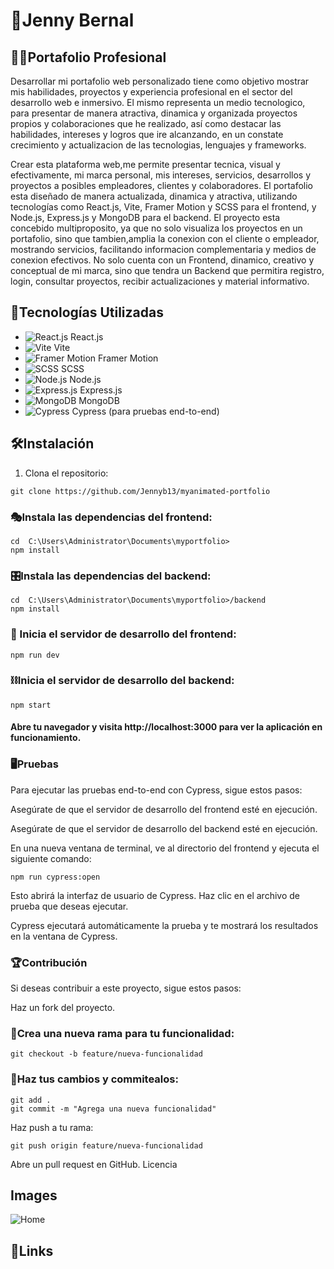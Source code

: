 
# 🌻Jenny Bernal

## 👩‍💻Portafolio Profesional

Desarrollar mi portafolio web personalizado tiene como objetivo mostrar mis habilidades, proyectos y experiencia profesional en el sector del desarrollo web e inmersivo. El mismo representa un medio tecnologico, para presentar de manera atractiva, dinamica y organizada proyectos propios y colaboraciones que he realizado, así como  destacar las habilidades, intereses y logros que ire alcanzando, en un constate crecimiento y actualizacion de las tecnologias, lenguajes y frameworks.

Crear esta plataforma web,me permite presentar tecnica, visual y efectivamente, mi marca personal, mis intereses, servicios, desarrollos y proyectos a posibles empleadores, clientes y colaboradores. El portafolio esta diseñado de manera actualizada, dinamica y atractiva, utilizando tecnologías como React.js, Vite, Framer Motion y SCSS para el frontend, y Node.js, Express.js y MongoDB para el backend.
El proyecto esta concebido multiproposito, ya que no solo visualiza los proyectos en un portafolio, sino que tambien,amplia la conexion con el cliente o empleador, mostrando servicios, facilitando informacion complementaria y medios de conexion efectivos.
No solo cuenta con un Frontend, dinamico, creativo y conceptual de mi marca, sino que tendra un Backend que permitira registro, login, consultar proyectos, recibir actualizaciones y material informativo.

## 🥇Tecnologías Utilizadas

- <img src="https://img.shields.io/badge/Frontend-React.js-61DAFB?logo=react" alt="React.js"> React.js
- <img src="https://img.shields.io/badge/Frontend-Vite-646CFF?logo=vite" alt="Vite"> Vite
- <img src="https://img.shields.io/badge/Frontend-Framer_Motion-0055FF?logo=framer" alt="Framer Motion"> Framer Motion
- <img src="https://img.shields.io/badge/Frontend-SCSS-CC6699?logo=sass" alt="SCSS"> SCSS
- <img src="https://img.shields.io/badge/Backend-Node.js-339933?logo=node.js" alt="Node.js"> Node.js
- <img src="https://img.shields.io/badge/Backend-Express.js-000000?logo=express" alt="Express.js"> Express.js
- <img src="https://img.shields.io/badge/Backend-MongoDB-47A248?logo=mongodb" alt="MongoDB"> MongoDB
- <img src="https://img.shields.io/badge/Pruebas-Cypress-17202C?logo=cypress" alt="Cypress"> Cypress (para pruebas end-to-end)

## 🛠Instalación

1. Clona el repositorio:

```
git clone https://github.com/Jennyb13/myanimated-portfolio
```

### 🎭Instala las dependencias del frontend:

```
cd  C:\Users\Administrator\Documents\myportfolio>
npm install
```

### 🎛Instala las dependencias del backend:

```
cd  C:\Users\Administrator\Documents\myportfolio>/backend
npm install
```

### 🔗 Inicia el servidor de desarrollo del frontend:
```
npm run dev
```

### ⛓Inicia el servidor de desarrollo del backend:
```
npm start
```

#### Abre tu navegador y visita http://localhost:3000 para ver la aplicación en funcionamiento.

### 🖥Pruebas
Para ejecutar las pruebas end-to-end con Cypress, sigue estos pasos:

Asegúrate de que el servidor de desarrollo del frontend esté en ejecución.

Asegúrate de que el servidor de desarrollo del backend esté en ejecución.

En una nueva ventana de terminal, ve al directorio del frontend y ejecuta el siguiente comando:

```
npm run cypress:open
```
Esto abrirá la interfaz de usuario de Cypress. 
Haz clic en el archivo de prueba que deseas ejecutar.

Cypress ejecutará automáticamente la prueba y te mostrará los resultados en la ventana de Cypress.


### 🏆Contribución
Si deseas contribuir a este proyecto, sigue estos pasos:

Haz un fork del proyecto.

### 🌿Crea una nueva rama para tu funcionalidad:

```
git checkout -b feature/nueva-funcionalidad
```
### 🍜Haz tus cambios y commitealos:
```
git add .
git commit -m "Agrega una nueva funcionalidad"
```
Haz push a tu rama:
```
git push origin feature/nueva-funcionalidad
```
Abre un pull request en GitHub.
Licencia



## Images

![Home](/C:/Users/Administrator/Documents/moukup/portfolio1.png)


## 🏹Links



